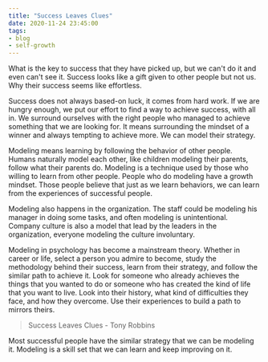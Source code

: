 ```yaml
---
title: "Success Leaves Clues"
date: 2020-11-24 23:45:00
tags: 
- blog
- self-growth
---
```


What is the key to success that they have picked up, but we can't do it and even can't see it. Success looks like a gift given to other people but not us. Why their success seems like effortless. 

Success does not always based-on luck, it comes from hard work. If we are hungry enough, we put our effort to find a way to achieve success, with all in. We surround ourselves with the right people who managed to achieve something that we are looking for. It means surrounding the mindset of a winner and always tempting to achieve more. We can model their strategy.

Modeling means learning by following the behavior of other people. Humans naturally model each other, like children modeling their parents, follow what their parents do. Modeling is a technique used by those who willing to learn from other people. People who do modeling have a growth mindset. Those people believe that just as we learn behaviors, we can learn from the experiences of successful people. 

Modeling also happens in the organization. The staff could be modeling his manager in doing some tasks, and often modeling is unintentional. Company culture is also a model that lead by the leaders in the organization, everyone modeling the culture involuntary.

Modeling in psychology has become a mainstream theory. Whether in career or life, select a person you admire to become, study the methodology behind their success, learn from their strategy, and follow the similar path to achieve it. Look for someone who already achieves the things that you wanted to do or someone who has created the kind of life that you want to live. Look into their history, what kind of difficulties they face, and how they overcome. Use their experiences to build a path to mirrors theirs.

>Success Leaves Clues - Tony Robbins

Most successful people have the similar strategy that we can be modeling it. Modeling is a skill set that we can learn and keep improving on it.